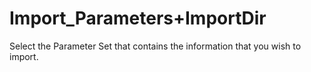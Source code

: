 # Import\_Parameters+ImportDir

Select the Parameter Set that contains the information that you wish to
import.
